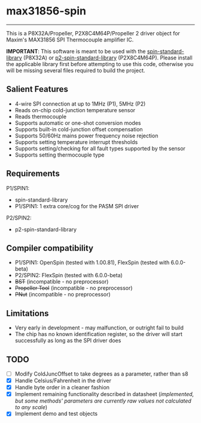 # max31856-spin 
---------------

This is a P8X32A/Propeller, P2X8C4M64P/Propeller 2 driver object for Maxim's MAX31856 SPI Thermocouple amplifier IC.

**IMPORTANT**: This software is meant to be used with the [spin-standard-library](https://github.com/avsa242/spin-standard-library) (P8X32A) or [p2-spin-standard-library](https://github.com/avsa242/p2-spin-standard-library) (P2X8C4M64P). Please install the applicable library first before attempting to use this code, otherwise you will be missing several files required to build the project.

## Salient Features

* 4-wire SPI connection at up to 1MHz (P1), 5MHz (P2)
* Reads on-chip cold-junction temperature sensor
* Reads thermocouple
* Supports automatic or one-shot conversion modes
* Supports built-in cold-junction offset compensation
* Supports 50/60Hz mains power frequency noise rejection
* Supports setting temperature interrupt thresholds
* Supports setting/checking for all fault types supported by the sensor
* Supports setting thermocouple type

## Requirements

P1/SPIN1:
* spin-standard-library
* P1/SPIN1: 1 extra core/cog for the PASM SPI driver

P2/SPIN2:
* p2-spin-standard-library

## Compiler compatibility

* P1/SPIN1: OpenSpin (tested with 1.00.81), FlexSpin (tested with 6.0.0-beta)
* P2/SPIN2: FlexSpin (tested with 6.0.0-beta)
* ~~BST~~ (incompatible - no preprocessor)
* ~~Propeller Tool~~ (incompatible - no preprocessor)
* ~~PNut~~ (incompatible - no preprocessor)

## Limitations

* Very early in development - may malfunction, or outright fail to build
* The chip has no known identification register, so the driver will start successfully as long as the SPI driver does

## TODO

- [ ] Modify ColdJuncOffset to take degrees as a parameter, rather than s8
- [x] Handle Celsius/Fahrenheit in the driver
- [x] Handle byte order in a cleaner fashion
- [x] Implement remaining functionality described in datasheet (*implemented, but some methods' parameters are currently raw values not calculated to any scale*)
- [x] Implement demo and test objects

